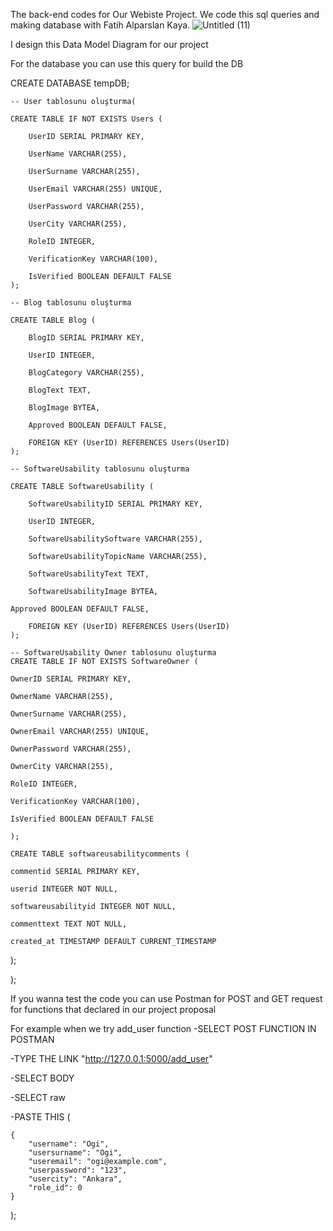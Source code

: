 The back-end codes for Our Webiste Project. We code this sql queries and making database with Fatih Alparslan Kaya. 
![Untitled (11)](https://github.com/Ogi-Z/ProjectBackend/assets/59333212/51540350-55b3-457d-96af-fef309a5a47f)

I design this Data Model Diagram for our project

For the database you can use this query for build the DB

CREATE DATABASE tempDB;

    -- User tablosunu oluşturma(

    CREATE TABLE IF NOT EXISTS Users (

        UserID SERIAL PRIMARY KEY,
    
        UserName VARCHAR(255),
    
        UserSurname VARCHAR(255),
    
        UserEmail VARCHAR(255) UNIQUE,
    
        UserPassword VARCHAR(255),
    
        UserCity VARCHAR(255),
    
        RoleID INTEGER,
    
        VerificationKey VARCHAR(100),
    
        IsVerified BOOLEAN DEFAULT FALSE
    );

    -- Blog tablosunu oluşturma

    CREATE TABLE Blog (

        BlogID SERIAL PRIMARY KEY,

        UserID INTEGER,
    
        BlogCategory VARCHAR(255),
    
        BlogText TEXT,

        BlogImage BYTEA,

        Approved BOOLEAN DEFAULT FALSE,
    
        FOREIGN KEY (UserID) REFERENCES Users(UserID)
    );

    -- SoftwareUsability tablosunu oluşturma

    CREATE TABLE SoftwareUsability (

        SoftwareUsabilityID SERIAL PRIMARY KEY,
    
        UserID INTEGER,

        SoftwareUsabilitySoftware VARCHAR(255),

        SoftwareUsabilityTopicName VARCHAR(255),

        SoftwareUsabilityText TEXT,

        SoftwareUsabilityImage BYTEA,

	Approved BOOLEAN DEFAULT FALSE,
 
        FOREIGN KEY (UserID) REFERENCES Users(UserID)
    );

    -- SoftwareUsability Owner tablosunu oluşturma
    CREATE TABLE IF NOT EXISTS SoftwareOwner (

    OwnerID SERIAL PRIMARY KEY,

    OwnerName VARCHAR(255),
    
    OwnerSurname VARCHAR(255),
    
    OwnerEmail VARCHAR(255) UNIQUE,
    
    OwnerPassword VARCHAR(255),
    
    OwnerCity VARCHAR(255),
    
    RoleID INTEGER,
    
    VerificationKey VARCHAR(100),
    
    IsVerified BOOLEAN DEFAULT FALSE

    );
    
    CREATE TABLE softwareusabilitycomments (
    
    commentid SERIAL PRIMARY KEY,
    
    userid INTEGER NOT NULL,
    
    softwareusabilityid INTEGER NOT NULL,
    
    commenttext TEXT NOT NULL,
    
    created_at TIMESTAMP DEFAULT CURRENT_TIMESTAMP
);


);

If you wanna test the code you can use Postman for POST and GET request for functions that declared in our project proposal

For example when we try add_user function
-SELECT POST FUNCTION IN POSTMAN 

-TYPE THE LINK "http://127.0.0.1:5000/add_user"

-SELECT BODY

-SELECT raw

-PASTE THIS
(

    {
        "username": "Ogi",
        "usersurname": "Ogi",
        "useremail": "ogi@example.com",
        "userpassword": "123",
        "usercity": "Ankara",
        "role_id": 0
    }

);
